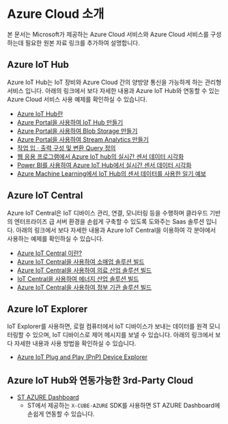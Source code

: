 # Azure Cloud 소개

본 문서는 Microsoft가 제공하는 Azure Cloud 서비스와 Azure Cloud 서비스를 구성하는데 필요한 원본 자료 링크를 추가하여 설명합니다.


## Azure IoT Hub

Azure IoT Hub는 IoT 장비와 Azure Cloud 간의 양방양 통신을 가능하게 하는 관리형 서비스 입니다.
아래의 링크에서 보다 자세한 내용과 Azure IoT Hub와 연동할 수 있는 Azure Cloud 서비스 사용 예제를 확인하실 수 있습니다.

- [Azure IoT Hub란](https://docs.microsoft.com/ko-kr/azure/iot-hub/about-iot-hub)
- [Azure Portal을 사용하여 IoT Hub 만들기](https://docs.microsoft.com/ko-kr/azure/iot-hub/iot-hub-create-through-portal)
- [Azure Portal을 사용하여 Blob Storage 만들기](https://github.com/Wiznet/azure-iot-kr/blob/master/docs/Azure_Cloud/create_blob_storage_through_azure_portal.md)
- [Azure Portal을 사용하여 Stream Analytics 만들기](https://github.com/Wiznet/azure-iot-kr/blob/master/docs/Azure_Cloud/create_stream_analytics_through_azure_portal.md)
- [작업 입 · 출력 구성 및 변환 Query 정의](https://github.com/Wiznet/azure-iot-kr/blob/master/docs/Azure_Cloud/configure_job_input_output_and_define_the_transformation_query.md)
- [웹 응용 프로그램에서 Azure IoT hub의 실시간 센서 데이터 시각화](https://docs.microsoft.com/ko-kr/azure/iot-hub/iot-hub-live-data-visualization-in-web-apps)
- [Power BI를 사용하여 Azure IoT Hub에서 실시간 센서 데이터 시각화](https://docs.microsoft.com/ko-kr/azure/iot-hub/iot-hub-live-data-visualization-in-power-bi)
- [Azure Machine Learning에서 IoT Hub의 센서 데이터를 사용한 일기 예보](https://docs.microsoft.com/ko-kr/azure/iot-hub/iot-hub-weather-forecast-machine-learning)


## Azure IoT Central
Azure IoT Central은 IoT 디바이스 관리, 연결, 모니터링 등을 수행하며 클라우드 기반의 엔터프라이즈 급 서버 환경을 손쉽게 구축할 수 있도록 도와주는 Saas 솔루션 입니다.
아래의 링크에서 보다 자세한 내용과 Azure IoT Central을 이용하여 각 분야에서 사용하는 예제를 확인하실 수 있습니다.

- [Azure IoT Central 이란?](https://docs.microsoft.com/ko-kr/azure/iot-central/core/overview-iot-central)
- [Azure IoT Central을 사용하여 소매업 솔루션 빌드](https://docs.microsoft.com/ko-kr/azure/iot-central/retail/overview-iot-central-retail-pnp)
- [Azure IoT Central을 사용하여 의료 산업 솔루션 빌드](https://docs.microsoft.com/ko-kr/azure/iot-central/healthcare/overview-iot-central-healthcare)
- [IoT Central을 사용하여 에너지 산업 솔루션 빌드](https://docs.microsoft.com/ko-kr/azure/iot-central/energy/overview-iot-central-energy)
- [Azure IoT Central을 사용하여 정부 기관 솔루션 빌드](https://docs.microsoft.com/ko-kr/azure/iot-central/government/overview-iot-central-government)

## Azure IoT Explorer 
IoT Explorer를 사용하면, 로컬 컴퓨터에서 IoT 디바이스가 보내는 데이터를 원격 모니터링할 수 있으며, IoT 디바이스로 제어 메시지를 보낼 수 있습니다.
아래의 링크에서 보다 자세한 내용과 사용 방법을 확인하실 수 있습니다.

- [Azure IoT Plug and Play (PnP) Device Explorer](https://github.com/Azure/azure-iot-explorer#getting-azure-iot-explorer)

## Azure IoT Hub와 연동가능한 3rd-Party Cloud
- [ST AZURE Dashboard]()
  - ST에서 제공하는 `X-CUBE-AZURE` SDK를 사용하면 ST AZURE Dashboard에 손쉽게 연동할 수 있습니다.